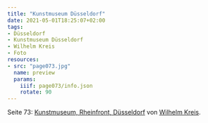 ```yaml
---
title: "Kunstmuseum Düsseldorf"
date: 2021-05-01T18:25:07+02:00
tags:
- Düsseldorf
- Kunstmuseum Düsseldorf
- Wilhelm Kreis
- Foto
resources:
- src: "page073.jpg"
  name: preview
  params:
    iiif: page073/info.json
    rotate: 90
---
```

Seite 73: [Kunstmuseum, Rheinfront, Düsseldorf](/tags/Kunstmuseum-Düsseldorf) von [Wilhelm Kreis](/tags/Wilhelm-Kreis).
